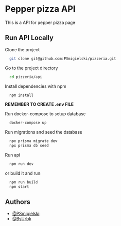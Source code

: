 
# Pepper pizza API

This is a API for pepper pizza page



## Run API Locally

Clone the project

```bash
  git clone git@github.com:PSmigielski/pizzeria.git
```

Go to the project directory

```bash
  cd pizzeria/api
```


Install dependencies with npm

```bash
  npm install
```

**REMEMBER TO CREATE .env FILE**

Run docker-compose to setup database

```bash
  docker-compose up
```

Run migrations and seed the database

```bash
  npx prisma migrate dev
  npx prisma db seed
```

Run api 

```bash
  npm run dev
```

or build it and run

```bash
  npm run build
  npm start
```



## Authors

- [@PSmigielski](https://github.com/PSmigielski)
- [@BsUrbk](https://github.com/BsUrbk)